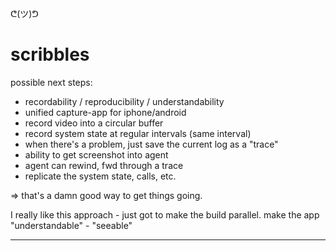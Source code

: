 ᕦ(ツ)ᕤ
# scribbles

possible next steps:

- recordability / reproducibility / understandability
- unified capture-app for iphone/android
- record video into a circular buffer
- record system state at regular intervals (same interval)
- when there's a problem, just save the current log as a "trace"
- ability to get screenshot into agent
- agent can rewind, fwd through a trace
- replicate the system state, calls, etc.

=> that's a damn good way to get things going.

I really like this approach - just got to make the build parallel.
make the app "understandable" - "seeable"

----------------------------------------------------------
